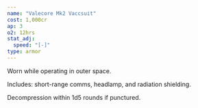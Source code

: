```yaml
---
name: "Valecore Mk2 Vaccsuit"
cost: 1,000cr
ap: 3
o2: 12hrs
stat_adj:
  speed: "[-]"
type: armor
---
```


Worn while operating in outer space.

Includes: short-range comms, headlamp, and radiation shielding.

Decompression within 1d5 rounds if punctured.